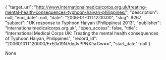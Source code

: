 {
  "target_url": "http://www.internationalmedicalcorps.org.uk/treating-mental-health-consequences-typhoon-haiyan-philippines/", 
  "description": null, 
  "end_date": null, 
  "date": "2006-01-01T12:00:00", 
  "slug": 9267, 
  "subject": "UK response to Typhoon Haiyan (Philippines) 2013", 
  "publisher": "internationalmedicalcorps.org.uk", 
  "open_access": false, 
  "title": "International Medical Corps UK: Treating the mental health consequences of Typhoon Haiyan, Philippines", 
  "record_id": "20060101T120000/FxE0a19N7dqJvPPNXfsrGw==", 
  "start_date": null
}

None